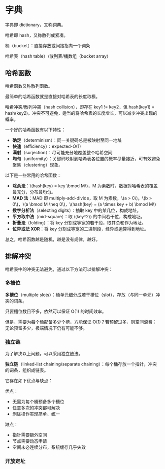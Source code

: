 # 字典

字典即 dictionary，又称词典。

哈希即 hash，又称散列或紧凑。

桶（bucket）：直接存放或间接指向一个词条

哈希表（hash table）/散列表/桶数组（bucket array）

## 哈希函数

哈希函数又称散列函数。

最简单的哈希函数就是直接对哈希表的长度取模。

哈希冲突/散列冲突（hash collision），即存在 key1 != key2，但 hash(key1) = hash(key2)。冲突不可避免，适当的将哈希表的长度增长，可以减少冲突出现的概率。

一个好的哈希函数有以下特性：

- **确定**（determinism）：同一关键码总是被映射至同一地址
- **快速**（efficiency）：expected-O(1)
- **满射**（surjection）：尽可能充分地覆盖整个哈希空间
- **均匀**（uniformity）：关键码映射到哈希表各位置的概率尽量接近，可有效避免聚集（clustering）现象。

以下是一些常用的哈希函数：

- **除余法**：\\(hash(key) = key \bmod M\\)，M 为素数时，数据对哈希表的覆盖最充分，分布最均匀。
- **MAD 法**：MAD 即 multiply-add-divide，取 M 为素数，\\(a > 0\\)，\\(b > 0\\)，\\(a \bmod M \neq 0\\)，\\(hash(key) = (a \times key + b) \bmod M\\)
- **数字分析法**（selecting digits）：抽取 key 中的某几位，构成地址。
- **平方取中法**（mid-square）：取 \\(key^2\\) 的中间若干位，构成地址。
- **折叠法**（folding）：将 key 分割成等宽的若干段，取其总和作为地址。
- **位异或法 XOR**：将 key 分割成等宽的二进制段，经异或运算得到地址。

总之，哈希函数越是随机，越是没有规律，越好。

## 排解冲突

哈希表中的冲突无法避免，通过以下方法可以排解冲突：

### 多槽位

**多槽位**（multiple slots）：桶单元细分成若干槽位（slot），存放（与同一单元）冲突的词条。

只要槽位数目不多，依然可以保证 O(1) 的时间效率。

但是，需要为每个桶配备多少个槽，方能保证 O(1)？若预留过多，则空间浪费；无论预留多少，极端情况下仍有可能不够。

### 独立链

为了解决以上问题，可以采用独立链法。

**独立链**（linked-list chaining/separate chaining）：每个桶存放一个指针，冲突的词条，组织成链表。

它存在如下优点与缺点：

优点：

- 无需为每个桶预备多个槽位
- 任意多次的冲突都可解决
- 删除操作实现简单、统一

缺点：

- 指针需要额外空间
- 节点需要动态申请
- 空间未必连续分布，系统缓存几乎失效

### 开放定址
